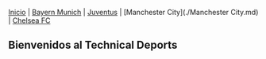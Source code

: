 [Inicio](./index_.md) | [Bayern Munich](./Bayern.md) | [Juventus](./Juventus.md) | [Manchester City](./Manchester City.md) | [Chelsea FC](./Chelsea.md)
## Bienvenidos al Technical Deports 

